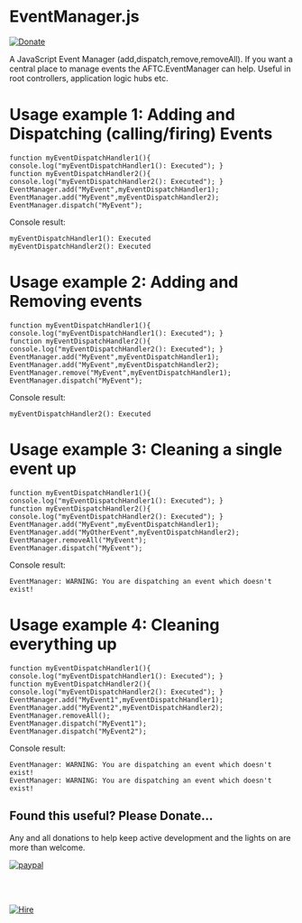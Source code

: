# EventManager.js
[![Donate](https://img.shields.io/badge/Donate-PayPal-green.svg)](https://www.paypal.com/cgi-bin/webscr?cmd=_donations&business=Darcey%2eLloyd%40gmail%2ecom&lc=GB&item_name=Darcey%20Lloyd%20Developer%20Donation&currency_code=GBP&bn=PP%2dDonationsBF%3abtn_donateCC_LG%2egif%3aNonHosted)

A JavaScript Event Manager (add,dispatch,remove,removeAll). If you want a central place to manage events the AFTC.EventManager can help. Useful in root controllers, application logic hubs etc.

# Usage example 1: Adding and Dispatching (calling/firing) Events
```
function myEventDispatchHandler1(){ console.log("myEventDispatchHandler1(): Executed"); }
function myEventDispatchHandler2(){ console.log("myEventDispatchHandler2(): Executed"); }
EventManager.add("MyEvent",myEventDispatchHandler1);
EventManager.add("MyEvent",myEventDispatchHandler2);
EventManager.dispatch("MyEvent");
```

Console result:
```
myEventDispatchHandler1(): Executed
myEventDispatchHandler2(): Executed
```



# Usage example 2: Adding and Removing events
```
function myEventDispatchHandler1(){ console.log("myEventDispatchHandler1(): Executed"); }
function myEventDispatchHandler2(){ console.log("myEventDispatchHandler2(): Executed"); }
EventManager.add("MyEvent",myEventDispatchHandler1);
EventManager.add("MyEvent",myEventDispatchHandler2);
EventManager.remove("MyEvent",myEventDispatchHandler1);
EventManager.dispatch("MyEvent");
```

Console result:
```
myEventDispatchHandler2(): Executed
```



# Usage example 3: Cleaning a single event up
```
function myEventDispatchHandler1(){ console.log("myEventDispatchHandler1(): Executed"); }
function myEventDispatchHandler2(){ console.log("myEventDispatchHandler2(): Executed"); }
EventManager.add("MyEvent",myEventDispatchHandler1);
EventManager.add("MyOtherEvent",myEventDispatchHandler2);
EventManager.removeAll("MyEvent");
EventManager.dispatch("MyEvent");
```

Console result:
```
EventManager: WARNING: You are dispatching an event which doesn't exist!
```


# Usage example 4: Cleaning everything up
```
function myEventDispatchHandler1(){ console.log("myEventDispatchHandler1(): Executed"); }
function myEventDispatchHandler2(){ console.log("myEventDispatchHandler2(): Executed"); }
EventManager.add("MyEvent1",myEventDispatchHandler1);
EventManager.add("MyEvent2",myEventDispatchHandler2);
EventManager.removeAll();
EventManager.dispatch("MyEvent1");
EventManager.dispatch("MyEvent2");
```

Console result:
```
EventManager: WARNING: You are dispatching an event which doesn't exist!
EventManager: WARNING: You are dispatching an event which doesn't exist!
```


## <b>Found this useful? Please Donate...</b>
Any and all donations to help keep active development and the lights on are more than welcome.

[![paypal](https://www.paypalobjects.com/en_GB/i/btn/btn_donate_LG.gif)](https://www.paypal.com/cgi-bin/webscr?cmd=_donations&business=Darcey%2eLloyd%40gmail%2ecom&lc=GB&item_name=Darcey%20Lloyd%20Developer%20Donation&currency_code=GBP&bn=PP%2dDonationsBF%3abtn_donateCC_LG%2egif%3aNonHosted)

<br>
<br>

[![Hire](https://www.allforthecode.co.uk/images/pph_widget.jpg)](http://pph.me/Darcey)

